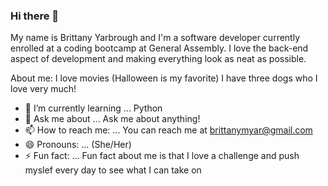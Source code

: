 ### Hi there 👋

My name is Brittany Yarbrough and I'm a software developer currently enrolled at a coding bootcamp at General Assembly. I love the back-end aspect of development and making everything look as neat as possible. 

About me:
I love movies (Halloween is my favorite)
I have three dogs who I love very much!


- 🌱 I’m currently learning ...
 Python
- 💬 Ask me about ...
Ask me about anything! 
- 📫 How to reach me: ...
 You can reach me at brittanymyar@gmail.com
- 😄 Pronouns: ...
 (She/Her)
- ⚡ Fun fact: ...
Fun fact about me is that I love a challenge and push myslef every day to see what I can take on
